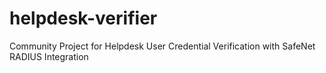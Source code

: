 # helpdesk-verifier
 Community Project for Helpdesk User Credential Verification with SafeNet RADIUS Integration
